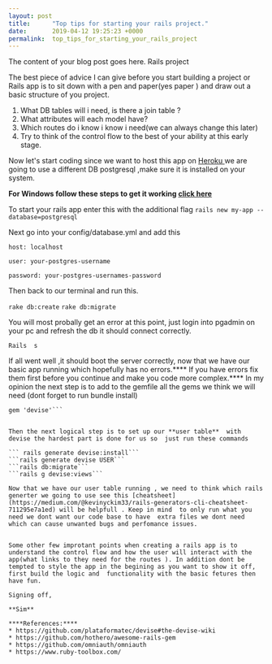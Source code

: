 ```yaml
---
layout: post
title:      "Top tips for starting your rails project."
date:       2019-04-12 19:25:23 +0000
permalink:  top_tips_for_starting_your_rails_project
---
```



The content of your blog post goes here.
Rails project  

The best  piece of advice I can give before you start building a project or  Rails app is to  sit down with a pen and paper(yes paper ) and draw out a basic structure of you project.

1. What DB tables will i need, is there a join table  ?
2. What attributes will each model  have?
3. Which routes do i know i know i  need(we can always change this later)
4. Try to think of the control flow to the best of your ability at this early stage.


Now let's start coding since we want to host this app on [Heroku ](  https://www.heroku.com/)  we are going to use a different DB postgresql ,make sure it is installed on your system.   

 **For Windows follow these steps to get it working [click here]( https://github.com/micahshute/wsl-setup)**

To start your rails app enter this with the additional flag
```rails new my-app --database=postgresql```

Next go into your  config/database.yml and add this 

```host: localhost```

```user: your-postgres-username```

```password: your-postgres-usernames-password```

Then back to our terminal and run this.

```rake db:create```
```rake db:migrate```


You will  most probally get an error at this point, just login into pgadmin on  your pc  and refresh the db it should connect correctly.

```Rails  s```

If all went well ,it  should boot the server correctly, now that we have our basic app running  which hopefully has no errors.**** If you have errors fix them first before you continue and make you code more complex.****  In my opinion the next step is to  add to the gemfile all the gems we  think  we will need (dont forget to run bundle install)
 
 ```gem 'pry'
gem 'devise'```


 Then the next logical step is to set up our **user table**  with devise the hardest part is done for us so  just run these commands 
 
``` rails generate devise:install```
```rails generate devise USER```
```rails db:migrate```
```rails g devise:views```

Now that we have our user table running , we need to think which rails generter we going to use see this [cheatsheet](https://medium.com/@kevinyckim33/rails-generators-cli-cheatsheet-711295e7a1ed) will be helpfull . Keep in mind  to only run what you need we dont want our code base to have  extra files we dont need which can cause unwanted bugs and perfomance issues.


Some other few improtant points when creating a rails app is to understand the control flow and how the user will interact with the app(what links to they need for the routes ). In addition dont be tempted to style the app in the begining as you want to show it off, first build the logic and  functionality with the basic fetures then have fun.

Signing off,

**Sim** 

****References:****
* https://github.com/plataformatec/devise#the-devise-wiki
* https://github.com/hothero/awesome-rails-gem
* https://github.com/omniauth/omniauth
* https://www.ruby-toolbox.com/

